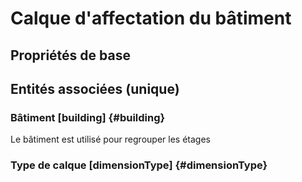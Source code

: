 # Calque d'affectation du bâtiment
<!--- THIS FILE IS GENERATED PLEASE DO NOT EDIT IT DIRECTLY --->



## Propriétés de base



## Entités associées (unique)

### Bâtiment [building] {#building}
        
Le bâtiment est utilisé pour regrouper les étages
### Type de calque [dimensionType] {#dimensionType}
        





